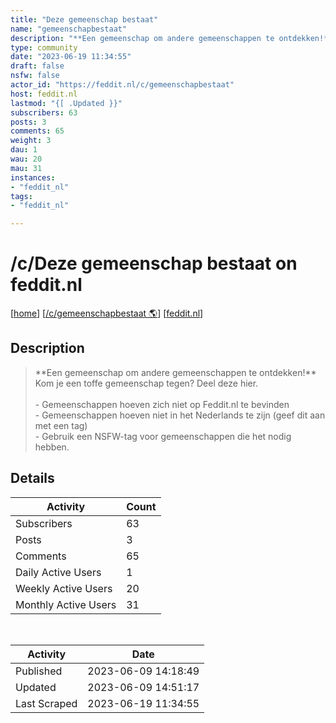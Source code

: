 ```yaml
---
title: "Deze gemeenschap bestaat" 
name: "gemeenschapbestaat"
description: "**Een gemeenschap om andere gemeenschappen te ontdekken!** Kom je een toffe gemeenschap tegen? Deel deze hier.- Gemeenschappen hoeven zich niet op Feddit.nl te bevinden- Gemeenschappen hoeven niet in het Nederlands te zijn (geef dit aan met een tag)- Gebruik een NSFW-tag voor gemeenschappen die het nodig hebben."
type: community
date: "2023-06-19 11:34:55"
draft: false
nsfw: false
actor_id: "https://feddit.nl/c/gemeenschapbestaat"
host: feddit.nl
lastmod: "{[ .Updated }}"
subscribers: 63
posts: 3
comments: 65
weight: 3
dau: 1
wau: 20
mau: 31
instances:
- "feddit_nl"
tags: 
- "feddit_nl"

---
```


# /c/Deze gemeenschap bestaat on feddit.nl

[[home](/)]
[[/c/gemeenschapbestaat 🌎](https://feddit.nl/c/gemeenschapbestaat)]
[[feddit.nl](/instances/feddit_nl)]


## Description 

<blockquote class="description">
**Een gemeenschap om andere gemeenschappen te ontdekken!** Kom je een toffe gemeenschap tegen? Deel deze hier.<br><br>- Gemeenschappen hoeven zich niet op Feddit.nl te bevinden<br>- Gemeenschappen hoeven niet in het Nederlands te zijn (geef dit aan met een tag)<br>- Gebruik een NSFW-tag voor gemeenschappen die het nodig hebben.
</blockquote>


## Details

| Activity | Count  |
|----------------------|---|
| Subscribers          | 63 |
| Posts                | 3  |
| Comments             | 65  |
| Daily Active Users   | 1  |
| Weekly Active Users  | 20  |
| Monthly Active Users | 31  |

<br>

| Activity | Date |
|----------------------|---|
| Published            | 2023-06-09 14:18:49 |
| Updated              | 2023-06-09 14:51:17 |
| Last Scraped         | 2023-06-19 11:34:55 |
